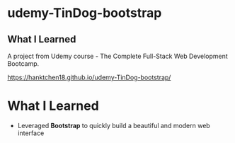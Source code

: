 # udemy-TinDog-bootstrap
## What I Learned
A project from Udemy course - The Complete Full-Stack Web Development Bootcamp.

https://hanktchen18.github.io/udemy-TinDog-bootstrap/

# What I Learned
* Leveraged **Bootstrap** to quickly build a beautiful and modern web interface
